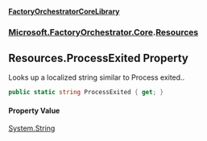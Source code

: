 #### [FactoryOrchestratorCoreLibrary](./FactoryOrchestratorCoreLibrary.md 'FactoryOrchestratorCoreLibrary')
### [Microsoft.FactoryOrchestrator.Core](./Microsoft-FactoryOrchestrator-Core.md 'Microsoft.FactoryOrchestrator.Core').[Resources](./Microsoft-FactoryOrchestrator-Core-Resources.md 'Microsoft.FactoryOrchestrator.Core.Resources')
## Resources.ProcessExited Property
Looks up a localized string similar to Process exited..  
```csharp
public static string ProcessExited { get; }
```
#### Property Value
[System.String](https://docs.microsoft.com/en-us/dotnet/api/System.String 'System.String')  
